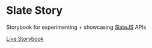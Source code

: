 # Slate Story

Storybook for experimenting + showcasing [SlateJS](https://www.slatejs.org/) APIs

[Live Storybook](https://emeraldwalk.github.io/slate-storybook/)
